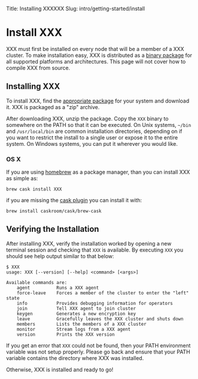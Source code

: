 Title: Installing XXXXXX
Slug: intro/getting-started/install


# Install XXX

XXX must first be installed on every node that will be a member of a
XXX cluster. To make installation easy, XXX is distributed as a
[binary package](/downloads.html) for all supported platforms and
architectures. This page will not cover how to compile XXX from
source.

## Installing XXX

To install XXX, find the [appropriate package](/downloads.html) for
your system and download it. XXX is packaged as a "zip" archive.

After downloading XXX, unzip the package. Copy the `XXX` binary to
somewhere on the PATH so that it can be executed. On Unix systems,
`~/bin` and `/usr/local/bin` are common installation directories,
depending on if you want to restrict the install to a single user or
expose it to the entire system. On Windows systems, you can put it wherever
you would like.

### OS X

If you are using [homebrew](http://brew.sh/#install) as a package manager,
than you can install XXX as simple as:
```
brew cask install XXX
```

if you are missing the [cask plugin](http://caskroom.io/) you can install it with:
```
brew install caskroom/cask/brew-cask
```

## Verifying the Installation

After installing XXX, verify the installation worked by opening a new
terminal session and checking that `XXX` is available. By executing
`XXX` you should see help output similar to that below:

```
$ XXX
usage: XXX [--version] [--help] <command> [<args>]

Available commands are:
    agent          Runs a XXX agent
    force-leave    Forces a member of the cluster to enter the "left" state
    info           Provides debugging information for operators
    join           Tell XXX agent to join cluster
    keygen         Generates a new encryption key
    leave          Gracefully leaves the XXX cluster and shuts down
    members        Lists the members of a XXX cluster
    monitor        Stream logs from a XXX agent
    version        Prints the XXX version
```

If you get an error that `XXX` could not be found, then your PATH
environment variable was not setup properly. Please go back and ensure
that your PATH variable contains the directory where XXX was installed.

Otherwise, XXX is installed and ready to go!
